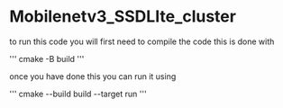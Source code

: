 # Mobilenetv3_SSDLIte_cluster

to run this code you will first need to compile the code this is done with

'''  cmake -B build  '''

once you have done this you can run it using       

''' cmake --build build --target run ''' 
